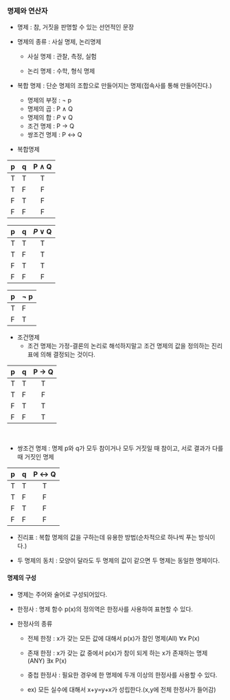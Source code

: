 ### 명제와 연산자

- 명제 : 참, 거짓을 판명할 수 있는 선언적인 문장

- 명제의 종류 : 사실 명제, 논리명제

  - 사실 명제 : 관찰, 측정, 실험

  - 논리 명제 : 수학, 형식 명제

- 복합 명제 : 단순 명제의 조합으로 만들어지는 명제(접속사를 통해 만들어진다.)

  - 명제의 부정 : ¬ p
  - 명제의 곱 : P ∧ Q
  - 명제의 합 : *P* ∨ Q
  - 조건 명제 : P → Q
  - 쌍조건 명제 : P ↔ Q

- 복합명제

| p    | q    | P ∧ Q |
| :--- | ---- | :---: |
| T    | T    |   T   |
| T    | F    |   F   |
| F    | T    |   F   |
| F    | F    |   F   |

| p    | q    | *P* ∨ Q |
| :--- | ---- | :-----: |
| T    | T    |    T    |
| T    | F    |    T    |
| F    | T    |    T    |
| F    | F    |    F    |

| p    | ¬ p  |
| :--- | ---- |
| T    | F    |
| F    | T    |

- 조건명제
  - 조건 명제는 가정-결론의 논리로 해석하지말고 조건 명제의 값을 정의하는 진리표에 의해 결정되는 것이다.

| p    | q    | P → Q |
| :--- | ---- | :---: |
| T    | T    |   T   |
| T    | F    |   F   |
| F    | T    |   T   |
| F    | F    |   T   |

​			



- 쌍조건 명제 : 명제 p와 q가 모두 참이거나 모두 거짓일 때 참이고, 서로 결과가 다를 때 거짓인 명제 

| p    | q    | P ↔ Q |
| :--- | ---- | :---: |
| T    | T    |   T   |
| T    | F    |   F   |
| F    | T    |   F   |
| F    | F    |   F   |

- 진리표 : 복합 명제의 값을 구하는데 유용한 방법(순차적으로 하나씩 푸는 방식이다.)

- 두 명제의 동치 : 모양이 달라도 두 명제의 값이 같으면 두 명제는 동일한 명제이다.

#### 명제의 구성

- 명제는 주어와 술어로 구성되어있다.

- 한정사 : 명제 함수 p(x)의 정의역은 한정사를 사용하여 표현할 수 있다.

- 한정사의 종류

  - 전체 한정 : x가 갖는 모든 값에 대해서 p(x)가 참인 명제(All) ∀x P(x)

  - 존재 한정 : x가 갖는 값 중에서 p(x)가 참이 되게 하는 x가 존재하는 명제(ANY) ∃x P(x)
  - 중첩 한정사 : 필요한 경우에 한 명제에 두개 이상의 한정사를 사용할 수 있다.
  - ex) 모든 실수에 대해서 x+y=y+x가 성립한다.(x,y에 전체 한정사가 들어감)
